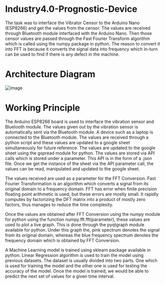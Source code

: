 # Industry4.0-Prognostic-Device
The task was to interface the Vibrator Censor to the Arduino Nano (ESP8266) and get the values  from the censor. The values are received through Bluetooth module interfaced with the Arduino Nano. Then those censor values are passed through the Fast Fourier Transform algorithm which  is called using the numpy package in python. The reason to convert it into FFT is because it converts the signal data into frequency which in-turn can be used to find if there is any defect in the machine.

# Architecture Diagram
![image](https://user-images.githubusercontent.com/47251253/143852203-88327f08-a7c9-4985-93fb-fc607d1c14a5.png)

# Working Principle
The Arduino ESP8266 board is used to interface the vibration sensor and Bluetooth module. The 
values given out by the vibration sensor is automatically sent via the Bluetooth module. A device 
such as a laptop is connected to the Bluetooth module. The values are received through a python 
script and these values are updated to a google sheet simultaneously for future reference. 
The values are updated to the google sheet using the gspread module for python. The values are 
stored via API calls which is stored under a parameter. This API is in the form of a .json file. 
Once we get the instance of the sheet via the API parameter call, the values can be read, 
manipulated and updated to the google sheet.

The values received are used as a parameter for the FFT Conversion. Fast Fourier 
Transformation is an algorithm which converts a signal from its original domain to a frequency 
domain. FFT has error when finite precision floating point arithmetic is used, but these errors are 
mostly small. It rapidly computes by factorizing the DFT matrix into a product of mostly zero 
factors, thus manages to reduce the time complexity.

Once the values are obtained after FFT Conversion using the numpy module for python using the 
function numpy.fft.fft(parameter), these values are used to plot a live graph. This is done through 
the pyqtgraph module available for python. Under this graph the, pink spectrum denotes the 
signal from its original domain, whereas the blue frequency spectrum denotes the frequency 
domain which is obtained by FFT Conversion.

A Machine Learning model is trained using sklearn package available in python. Linear 
Regression algorithm is used to train the model using previous datasets. The dataset is usually 
divided into two parts. One which is used for training the model and the other one is used for 
testing the accuracy of the model. Once the model is trained, we would be able to predict the 
next set of values for a given time interval.
